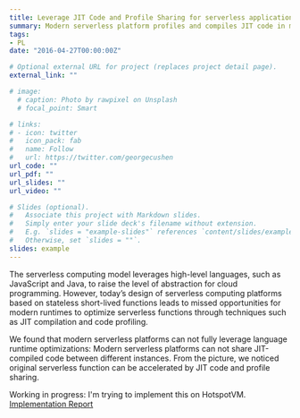 ```yaml
---
title: Leverage JIT Code and Profile Sharing for serverless application 
summary: Modern serverless platform profiles and compiles JIT code in multiple nodes. In this work, we are trying to share runtime profiles and JIT-compiled code in different nodes to accelerate serverless function execution. (click for more details)
tags:
- PL
date: "2016-04-27T00:00:00Z"

# Optional external URL for project (replaces project detail page).
external_link: ""

# image:
  # caption: Photo by rawpixel on Unsplash
  # focal_point: Smart

# links:
# - icon: twitter
#   icon_pack: fab
#   name: Follow
#   url: https://twitter.com/georgecushen
url_code: ""
url_pdf: ""
url_slides: ""
url_video: ""

# Slides (optional).
#   Associate this project with Markdown slides.
#   Simply enter your slide deck's filename without extension.
#   E.g. `slides = "example-slides"` references `content/slides/example-slides.md`.
#   Otherwise, set `slides = ""`.
slides: example
---
```


The serverless computing model leverages high-level languages, such as JavaScript and Java, to raise the level of abstraction for cloud programming. However, today’s design of serverless computing platforms based on stateless short-lived functions leads to missed opportunities for modern runtimes to optimize serverless functions through techniques such as JIT compilation and code profiling.

We found that modern serverless platforms can not fully leverage language runtime optimizations: Modern serverless platforms can not share JIT-compiled code between different instances. From the picture, we noticed original serverless function can be accelerated by JIT code and profile sharing. 

Working in progress: I'm trying to implement this on HotspotVM. [Implementation Report](/homepage-academic/uploads/JITRelocation.pdf)
